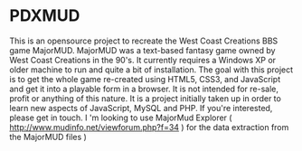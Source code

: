 # PDXMUD
This is an opensource project to recreate the West Coast Creations BBS game MajorMUD. MajorMUD was a text-based fantasy game owned by West Coast Creations in the 90's. It currently requires a Windows XP or older machine to run and quite a bit of installation. The goal with this project is to get the whole game re-created using HTML5, CSS3, and JavaScript and get it into a playable form in a browser. It is not intended for re-sale, profit or anything of this nature. It is a project initially taken up in order to learn new aspects of JavaScript, MySQL and PHP. If you're interested, please get in touch. I
'm looking to use MajorMud Explorer ( http://www.mudinfo.net/viewforum.php?f=34 ) for the data extraction from the MajorMUD files ) 
